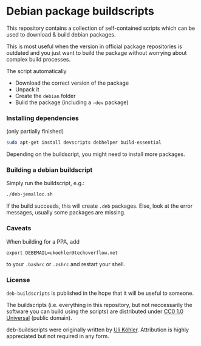 # Debian package buildscripts

This repository contains a collection of self-contained scripts which can be used to download & build debian packages.

This is most useful when the version in official package repositories is outdated and you just want to build the package without worrying about complex build processes.

The script automatically
- Download the correct version of the package
- Unpack it
- Create the `debian` folder
- Build the package (including a `-dev` package)

### Installing dependencies

(only partially finished)

```sh
sudo apt-get install devscripts debhelper build-essential
```
Depending on the buildscript, you might need to install more packages.

### Building a debian buildscript

Simply run the buildscript, e.g.:

```sh
./deb-jemalloc.sh
```

If the build succeeds, this will create `.deb` packages. Else, look at the error messages, usually some packages are missing.

### Caveats

When building for a PPA, add

```
export DEBEMAIL=ukoehler@techoverflow.net
```
to your `.bashrc` or `.zshrc` and restart your shell.

### License

`deb-buildscripts` is published in the hope that it will be useful to someone.

The buildscripts (i.e. everything in this repository, but not neccessarily the software you can build using the scripts) are distributed under [CC0 1.0 Universal](https://creativecommons.org/publicdomain/zero/1.0) (public domain).

deb-buildscripts were originally written by [Uli Köhler](http://techoverflow.net). Attribution is highly appreciated but not required in any form.
